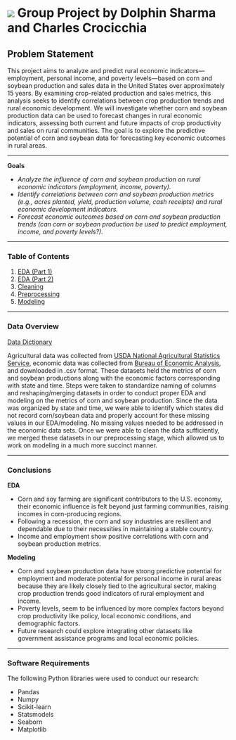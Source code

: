 
# ![](https://ga-dash.s3.amazonaws.com/production/assets/logo-9f88ae6c9c3871690e33280fcf557f33.png) Group Project by Dolphin Sharma and Charles Crocicchia

## Problem Statement
This project aims to analyze and predict rural economic indicators—employment, personal income, and poverty levels—based on corn and soybean production and sales data in the United States over approximately 15 years. By examining crop-related production and sales metrics, this analysis seeks to identify correlations between crop production trends and rural economic development. We will investigate whether corn and soybean production data can be used to forecast changes in rural economic indicators, assessing both current and future impacts of crop productivity and sales on rural communities. The goal is to explore the predictive potential of corn and soybean data for forecasting key economic outcomes in rural areas.

---

**Goals**

- *Analyze the influence of corn and soybean production on rural 
economic indicators (employment, income, poverty).*
- *Identify correlations between corn and soybean production metrics 
(e.g., acres planted, yield, production volume, cash receipts) and rural
economic development indicators.*
- *Forecast economic outcomes based on corn and soybean 
production trends (can corn or soybean production be used to predict 
employment, income, and poverty levels?).*

---

### Table of Contents

 1. [EDA (Part 1)](code/part_1_eda.ipynb)
 2. [EDA (Part 2)](code/part_2_eda.ipynb)
 3. [Cleaning](code/part_3_data_cleaning.ipynb)
 4. [Preprocessing](code/part_4_data_preprocessing.ipynb)
 5. [Modeling](code/part_5_data_modeling.ipynb)

---

### Data Overview
[Data Dictionary](data_dictionaries.md)

Agricultural data was collected from [USDA National Agricultural Statistics Service](https://quickstats.nass.usda.gov/), economic data was collected from [Bureau of Economic Analysis](https://www.bea.gov/data), and downloaded in .csv format. These datasets held the metrics of corn and soybean productions along with the economic factors corresponding with state and time. Steps were taken to standardize naming of columns and reshaping/merging datasets in order to conduct proper EDA and modeling on the metrics of corn and soybean production. Since the data was organized by state and time, we were able to identify which states did not record corn/soybean data and properly account for these missing values in our EDA/modeling. No missing values needed to be addressed in the economic data sets. Once we were able to clean the data sufficiently, we merged these datasets in our preprocessing stage, which allowed us to work on modeling in a much more succinct manner.

---


### Conclusions
**EDA**
- Corn and soy farming are significant contributors to the U.S. economy, their economic influence is felt beyond just farming communities, raising incomes in corn-producing regions.
- Following a recession, the corn and soy industries are resilient and dependable due to their necessities in maintaining a stable country.
- Income and employment show positive correlations with corn and soybean production metrics.


**Modeling**
- Corn and soybean production data have strong predictive potential for employment and moderate potential for personal income in rural areas because they are likely closely tied to the agricultural sector, making crop production trends good indicators of rural employment and income.
- Poverty levels, seem to be influenced by more complex factors beyond crop productivity like policy, local economic conditions, and demographic factors.
- Future research could explore integrating other datasets like government assistance programs and local economic policies.

---


### Software Requirements

The following Python libraries were used to conduct our research:

 - Pandas
 - Numpy
 - Scikit-learn
 - Statsmodels
 - Seaborn
 - Matplotlib
 
